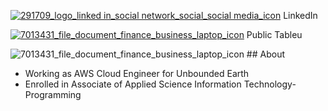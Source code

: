 [1]: https://www.linkedin.com/in/john-rivero-233507181/
[2]: https://public.tableau.com/app/profile/john.r6470

[![291709_logo_linked in_social network_social_social media_icon](https://user-images.githubusercontent.com/81208412/215140165-c1ba8555-e0c9-4663-ac12-4fc25a59ea41.png)][1] LinkedIn 

[![7013431_file_document_finance_business_laptop_icon](https://user-images.githubusercontent.com/81208412/215141994-1d4feb36-605b-49a0-abe1-7bf20a6237ca.png)][2] Public Tableu


![7013431_file_document_finance_business_laptop_icon](https://user-images.githubusercontent.com/81208412/215143699-8e2ea1ab-d865-4321-82f1-54f241bb1d77.png) ## About <br>
- Working as AWS Cloud Engineer for Unbounded Earth
- Enrolled in Associate of Applied Science Information Technology-Programming
